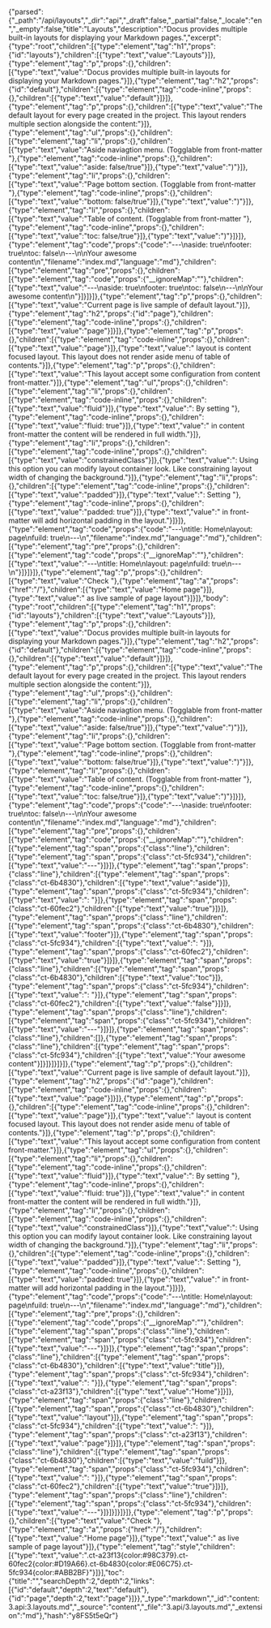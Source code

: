 {"parsed":{"_path":"/api/layouts","_dir":"api","_draft":false,"_partial":false,"_locale":"en","_empty":false,"title":"Layouts","description":"Docus provides multiple built-in layouts for displaying your Markdown pages.","excerpt":{"type":"root","children":[{"type":"element","tag":"h1","props":{"id":"layouts"},"children":[{"type":"text","value":"Layouts"}]},{"type":"element","tag":"p","props":{},"children":[{"type":"text","value":"Docus provides multiple built-in layouts for displaying your Markdown pages."}]},{"type":"element","tag":"h2","props":{"id":"default"},"children":[{"type":"element","tag":"code-inline","props":{},"children":[{"type":"text","value":"default"}]}]},{"type":"element","tag":"p","props":{},"children":[{"type":"text","value":"The default layout for every page created in the project. This layout renders multiple section alongside the content:"}]},{"type":"element","tag":"ul","props":{},"children":[{"type":"element","tag":"li","props":{},"children":[{"type":"text","value":"Aside naviagtion menu. (Togglable from front-matter "},{"type":"element","tag":"code-inline","props":{},"children":[{"type":"text","value":"aside: false/true"}]},{"type":"text","value":")"}]},{"type":"element","tag":"li","props":{},"children":[{"type":"text","value":"Page bottom section. (Togglable from front-matter "},{"type":"element","tag":"code-inline","props":{},"children":[{"type":"text","value":"bottom: false/true"}]},{"type":"text","value":")"}]},{"type":"element","tag":"li","props":{},"children":[{"type":"text","value":"Table of content. (Togglable from front-matter "},{"type":"element","tag":"code-inline","props":{},"children":[{"type":"text","value":"toc: false/true"}]},{"type":"text","value":")"}]}]},{"type":"element","tag":"code","props":{"code":"---\naside: true\nfooter: true\ntoc: false\n---\n\nYour awesome content\n","filename":"index.md","language":"md"},"children":[{"type":"element","tag":"pre","props":{},"children":[{"type":"element","tag":"code","props":{"__ignoreMap":""},"children":[{"type":"text","value":"---\naside: true\nfooter: true\ntoc: false\n---\n\nYour awesome content\n"}]}]}]},{"type":"element","tag":"p","props":{},"children":[{"type":"text","value":"Current page is live sample of default layout."}]},{"type":"element","tag":"h2","props":{"id":"page"},"children":[{"type":"element","tag":"code-inline","props":{},"children":[{"type":"text","value":"page"}]}]},{"type":"element","tag":"p","props":{},"children":[{"type":"element","tag":"code-inline","props":{},"children":[{"type":"text","value":"page"}]},{"type":"text","value":" layout is content focused layout. This layout does not render aside menu of table of contents."}]},{"type":"element","tag":"p","props":{},"children":[{"type":"text","value":"This layout accept some configuration from content front-matter."}]},{"type":"element","tag":"ul","props":{},"children":[{"type":"element","tag":"li","props":{},"children":[{"type":"element","tag":"code-inline","props":{},"children":[{"type":"text","value":"fluid"}]},{"type":"text","value":": By setting "},{"type":"element","tag":"code-inline","props":{},"children":[{"type":"text","value":"fluid: true"}]},{"type":"text","value":" in content front-matter the content will be rendered in full width."}]},{"type":"element","tag":"li","props":{},"children":[{"type":"element","tag":"code-inline","props":{},"children":[{"type":"text","value":"constrainedClass"}]},{"type":"text","value":": Using this option you can modify layout container look. Like constraining layout width of changing the background."}]},{"type":"element","tag":"li","props":{},"children":[{"type":"element","tag":"code-inline","props":{},"children":[{"type":"text","value":"padded"}]},{"type":"text","value":": Setting "},{"type":"element","tag":"code-inline","props":{},"children":[{"type":"text","value":"padded: true"}]},{"type":"text","value":" in front-matter will add horizontal padding in the layout."}]}]},{"type":"element","tag":"code","props":{"code":"---\ntitle: Home\nlayout: page\nfuild: true\n---\n","filename":"index.md","language":"md"},"children":[{"type":"element","tag":"pre","props":{},"children":[{"type":"element","tag":"code","props":{"__ignoreMap":""},"children":[{"type":"text","value":"---\ntitle: Home\nlayout: page\nfuild: true\n---\n"}]}]}]},{"type":"element","tag":"p","props":{},"children":[{"type":"text","value":"Check "},{"type":"element","tag":"a","props":{"href":"/"},"children":[{"type":"text","value":"Home page"}]},{"type":"text","value":" as live sample of page layout"}]}]},"body":{"type":"root","children":[{"type":"element","tag":"h1","props":{"id":"layouts"},"children":[{"type":"text","value":"Layouts"}]},{"type":"element","tag":"p","props":{},"children":[{"type":"text","value":"Docus provides multiple built-in layouts for displaying your Markdown pages."}]},{"type":"element","tag":"h2","props":{"id":"default"},"children":[{"type":"element","tag":"code-inline","props":{},"children":[{"type":"text","value":"default"}]}]},{"type":"element","tag":"p","props":{},"children":[{"type":"text","value":"The default layout for every page created in the project. This layout renders multiple section alongside the content:"}]},{"type":"element","tag":"ul","props":{},"children":[{"type":"element","tag":"li","props":{},"children":[{"type":"text","value":"Aside naviagtion menu. (Togglable from front-matter "},{"type":"element","tag":"code-inline","props":{},"children":[{"type":"text","value":"aside: false/true"}]},{"type":"text","value":")"}]},{"type":"element","tag":"li","props":{},"children":[{"type":"text","value":"Page bottom section. (Togglable from front-matter "},{"type":"element","tag":"code-inline","props":{},"children":[{"type":"text","value":"bottom: false/true"}]},{"type":"text","value":")"}]},{"type":"element","tag":"li","props":{},"children":[{"type":"text","value":"Table of content. (Togglable from front-matter "},{"type":"element","tag":"code-inline","props":{},"children":[{"type":"text","value":"toc: false/true"}]},{"type":"text","value":")"}]}]},{"type":"element","tag":"code","props":{"code":"---\naside: true\nfooter: true\ntoc: false\n---\n\nYour awesome content\n","filename":"index.md","language":"md"},"children":[{"type":"element","tag":"pre","props":{},"children":[{"type":"element","tag":"code","props":{"__ignoreMap":""},"children":[{"type":"element","tag":"span","props":{"class":"line"},"children":[{"type":"element","tag":"span","props":{"class":"ct-5fc934"},"children":[{"type":"text","value":"---"}]}]},{"type":"element","tag":"span","props":{"class":"line"},"children":[{"type":"element","tag":"span","props":{"class":"ct-6b4830"},"children":[{"type":"text","value":"aside"}]},{"type":"element","tag":"span","props":{"class":"ct-5fc934"},"children":[{"type":"text","value":": "}]},{"type":"element","tag":"span","props":{"class":"ct-60fec2"},"children":[{"type":"text","value":"true"}]}]},{"type":"element","tag":"span","props":{"class":"line"},"children":[{"type":"element","tag":"span","props":{"class":"ct-6b4830"},"children":[{"type":"text","value":"footer"}]},{"type":"element","tag":"span","props":{"class":"ct-5fc934"},"children":[{"type":"text","value":": "}]},{"type":"element","tag":"span","props":{"class":"ct-60fec2"},"children":[{"type":"text","value":"true"}]}]},{"type":"element","tag":"span","props":{"class":"line"},"children":[{"type":"element","tag":"span","props":{"class":"ct-6b4830"},"children":[{"type":"text","value":"toc"}]},{"type":"element","tag":"span","props":{"class":"ct-5fc934"},"children":[{"type":"text","value":": "}]},{"type":"element","tag":"span","props":{"class":"ct-60fec2"},"children":[{"type":"text","value":"false"}]}]},{"type":"element","tag":"span","props":{"class":"line"},"children":[{"type":"element","tag":"span","props":{"class":"ct-5fc934"},"children":[{"type":"text","value":"---"}]}]},{"type":"element","tag":"span","props":{"class":"line"},"children":[]},{"type":"element","tag":"span","props":{"class":"line"},"children":[{"type":"element","tag":"span","props":{"class":"ct-5fc934"},"children":[{"type":"text","value":"Your awesome content"}]}]}]}]}]},{"type":"element","tag":"p","props":{},"children":[{"type":"text","value":"Current page is live sample of default layout."}]},{"type":"element","tag":"h2","props":{"id":"page"},"children":[{"type":"element","tag":"code-inline","props":{},"children":[{"type":"text","value":"page"}]}]},{"type":"element","tag":"p","props":{},"children":[{"type":"element","tag":"code-inline","props":{},"children":[{"type":"text","value":"page"}]},{"type":"text","value":" layout is content focused layout. This layout does not render aside menu of table of contents."}]},{"type":"element","tag":"p","props":{},"children":[{"type":"text","value":"This layout accept some configuration from content front-matter."}]},{"type":"element","tag":"ul","props":{},"children":[{"type":"element","tag":"li","props":{},"children":[{"type":"element","tag":"code-inline","props":{},"children":[{"type":"text","value":"fluid"}]},{"type":"text","value":": By setting "},{"type":"element","tag":"code-inline","props":{},"children":[{"type":"text","value":"fluid: true"}]},{"type":"text","value":" in content front-matter the content will be rendered in full width."}]},{"type":"element","tag":"li","props":{},"children":[{"type":"element","tag":"code-inline","props":{},"children":[{"type":"text","value":"constrainedClass"}]},{"type":"text","value":": Using this option you can modify layout container look. Like constraining layout width of changing the background."}]},{"type":"element","tag":"li","props":{},"children":[{"type":"element","tag":"code-inline","props":{},"children":[{"type":"text","value":"padded"}]},{"type":"text","value":": Setting "},{"type":"element","tag":"code-inline","props":{},"children":[{"type":"text","value":"padded: true"}]},{"type":"text","value":" in front-matter will add horizontal padding in the layout."}]}]},{"type":"element","tag":"code","props":{"code":"---\ntitle: Home\nlayout: page\nfuild: true\n---\n","filename":"index.md","language":"md"},"children":[{"type":"element","tag":"pre","props":{},"children":[{"type":"element","tag":"code","props":{"__ignoreMap":""},"children":[{"type":"element","tag":"span","props":{"class":"line"},"children":[{"type":"element","tag":"span","props":{"class":"ct-5fc934"},"children":[{"type":"text","value":"---"}]}]},{"type":"element","tag":"span","props":{"class":"line"},"children":[{"type":"element","tag":"span","props":{"class":"ct-6b4830"},"children":[{"type":"text","value":"title"}]},{"type":"element","tag":"span","props":{"class":"ct-5fc934"},"children":[{"type":"text","value":": "}]},{"type":"element","tag":"span","props":{"class":"ct-a23f13"},"children":[{"type":"text","value":"Home"}]}]},{"type":"element","tag":"span","props":{"class":"line"},"children":[{"type":"element","tag":"span","props":{"class":"ct-6b4830"},"children":[{"type":"text","value":"layout"}]},{"type":"element","tag":"span","props":{"class":"ct-5fc934"},"children":[{"type":"text","value":": "}]},{"type":"element","tag":"span","props":{"class":"ct-a23f13"},"children":[{"type":"text","value":"page"}]}]},{"type":"element","tag":"span","props":{"class":"line"},"children":[{"type":"element","tag":"span","props":{"class":"ct-6b4830"},"children":[{"type":"text","value":"fuild"}]},{"type":"element","tag":"span","props":{"class":"ct-5fc934"},"children":[{"type":"text","value":": "}]},{"type":"element","tag":"span","props":{"class":"ct-60fec2"},"children":[{"type":"text","value":"true"}]}]},{"type":"element","tag":"span","props":{"class":"line"},"children":[{"type":"element","tag":"span","props":{"class":"ct-5fc934"},"children":[{"type":"text","value":"---"}]}]}]}]}]},{"type":"element","tag":"p","props":{},"children":[{"type":"text","value":"Check "},{"type":"element","tag":"a","props":{"href":"/"},"children":[{"type":"text","value":"Home page"}]},{"type":"text","value":" as live sample of page layout"}]},{"type":"element","tag":"style","children":[{"type":"text","value":".ct-a23f13{color:#98C379}.ct-60fec2{color:#D19A66}.ct-6b4830{color:#E06C75}.ct-5fc934{color:#ABB2BF}"}]}],"toc":{"title":"","searchDepth":2,"depth":2,"links":[{"id":"default","depth":2,"text":"default"},{"id":"page","depth":2,"text":"page"}]}},"_type":"markdown","_id":"content:3.api:3.layouts.md","_source":"content","_file":"3.api/3.layouts.md","_extension":"md"},"hash":"y8FS5t5eQr"}